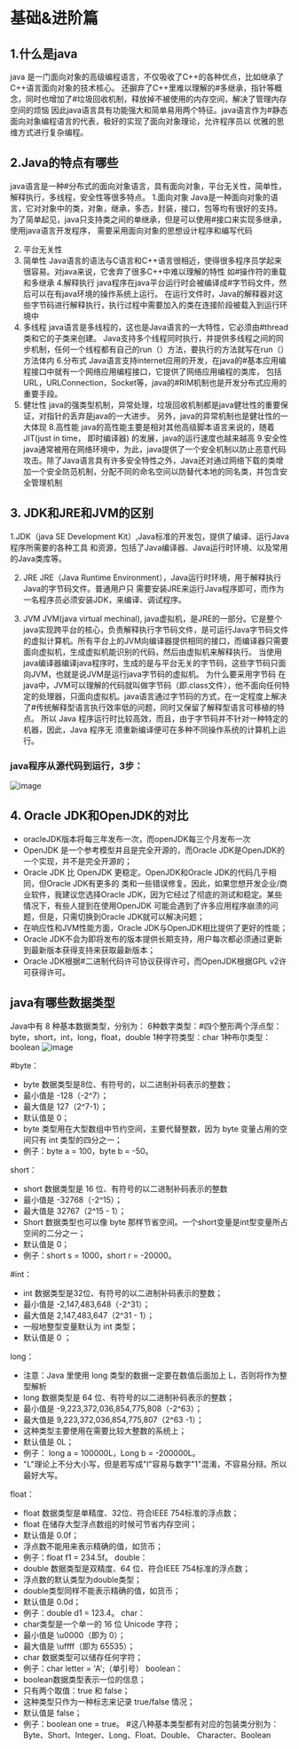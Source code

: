 # 基础&进阶篇
## 1.什么是java
java 是一门面向对象的高级编程语言，不仅吸收了C++的各种优点，比如继承了C++语言面向对象的技术核心。
还摒弃了C++里难以理解的#多继承，指针等概念，同时也增加了#垃圾回收机制，释放掉不被使用的内存空间，解决了管理内存空间的烦恼
因此java语言具有功能强大和简单易用两个特征。java语言作为#静态面向对象编程语言的代表，极好的实现了面向对象理论，允许程序员以
优雅的思维方式进行复杂编程。

## 2.Java的特点有哪些
java语言是一种#分布式的面向对象语言，具有面向对象，平台无关性，简单性，解释执行，多线程，安全性等很多特点。
1.面向对象
Java是一种面向对象的语言，它对对象中的类，对象，继承，多态，封装，接口，包等均有很好的支持。
为了简单起见，java只支持类之间的单继承，但是可以使用#接口来实现多继承，使用java语言开发程序，
需要采用面向对象的思想设计程序和编写代码

2. 平台无关性
3. 简单性
Java语言的语法与C语言和C++语言很相近，使得很多程序员学起来很容易。对java来说，它舍弃了很多C++中难以理解的特性
如#操作符的重载和多继承
4.解释执行
java程序在java平台运行时会被编译成#字节码文件，然后可以在有java环境的操作系统上运行。
在运行文件时，Java的解释器对这些字节码进行解释执行，执行过程中需要加入的类在连接阶段被载入到运行环境中
5. 多线程
java语言是多线程的，这也是Java语言的一大特性，它必须由#thread类和它的子类来创建。
Java支持多个线程同时执行，并提供多线程之间的同步机制，任何一个线程都有自己的run（）方法，要执行的方法就写在run（）方法体内
6.分布式
Java语言支持internet应用的开发，在java的#基本应用编程接口中就有一个网络应用编程接口，它提供了网络应用编程的类库，
包括URL，URLConnection，Socket等，java的#RIM机制也是开发分布式应用的重要手段。
7. 健壮性
java的强类型机制，异常处理，垃圾回收机制都是java健壮性的重要保证，对指针的丢弃是java的一大进步。
另外，java的异常机制也是健壮性的一大体现
8.高性能
java的高性能主要是相对其他高级脚本语言来说的，随着JIT(just in time， 即时编译器) 的发展，java的运行速度也越来越高
9.安全性
java通常被用在网络环境中，为此，java提供了一个安全机制以防止恶意代码攻击。除了Java语言具有许多安全特性之外，Java还对通过网络下载的类增加一个安全防范机制，分配不同的命名空间以防替代本地的同名类，并包含安全管理机制

## 3. JDK和JRE和JVM的区别
1.JDK（java SE Development Kit）,Java标准的开发包，提供了编译、运行Java程序所需要的各种工具
和资源，包括了Java编译器、Java运行时环境、以及常用的Java类库等。

2. JRE
JRE（Java Runtime Environment），Java运行时环境，用于解释执行Java的字节码文件。普通用户只
需要安装JRE来运行Java程序即可，而作为一名程序员必须安装JDK，来编译、调试程序。

3. JVM
JVM(java virtual mechinal), java虚拟机，是JRE的一部分。它是整个java实现跨平台的核心，负责解释执行字节码文件，是可运行Java字节码文件的虚拟计算机。所有平台上的JVM向编译器提供相同的接口，而编译器只需要面向虚拟机，生成虚拟机能识别的代码，然后由虚拟机来解释执行。
当使用java编译器编译java程序时，生成的是与平台无关的字节码，这些字节码只面向JVM，也就是说JVM是运行java字节码的虚拟机。
为什么要采用字节码
在java中，JVM可以理解的代码就叫做字节码（即.class文件），他不面向任何特定的处理器，只面向虚拟机。java语言通过字节码的方式，在一定程度上解决了#传统解释型语言执行效率低的问题，同时又保留了解释型语言可移植的特点。
所以 Java 程序运行时比较高效，而且，由于字节码并不针对一种特定的机器，因此，Java 程序无
须重新编译便可在多种不同操作系统的计算机上运行。
### java程序从源代码到运行，3步：
![image](https://user-images.githubusercontent.com/6525034/141608397-6bfae8cb-cd60-4120-9b94-b4d422345084.png)
## 4. Oracle JDK和OpenJDK的对比
+ oracleJDK版本将每三年发布一次，而openJDK每三个月发布一次
+ OpenJDK 是一个参考模型并且是完全开源的，而Oracle JDK是OpenJDK的一个实现，并不是完全开源的；
+ Oracle JDK 比 OpenJDK 更稳定。OpenJDK和Oracle JDK的代码几乎相同，但Oracle JDK有更多的
类和一些错误修复。因此，如果您想开发企业/商业软件，我建议您选择Oracle JDK，因为它经过了彻底的测试和稳定。某些情况下，有些人提到在使用OpenJDK 可能会遇到了许多应用程序崩溃的问题，但是，只需切换到Oracle JDK就可以解决问题；
+ 在响应性和JVM性能方面，Oracle JDK与OpenJDK相比提供了更好的性能；
+ Oracle JDK不会为即将发布的版本提供长期支持，用户每次都必须通过更新到最新版本获得支持来获取最新版本；
+ Oracle JDK根据#二进制代码许可协议获得许可，而OpenJDK根据GPL v2许可获得许可。
## java有哪些数据类型
Java中有 8 种基本数据类型，分别为：
6种数字类型：#四个整形两个浮点型：byte，short，int，long，float，double
1种字符类型：char
1种布尔类型： boolean
![image](https://user-images.githubusercontent.com/6525034/141609695-e447b14c-d89b-4623-a7e4-cb067c546230.png)


#byte：
+ byte 数据类型是8位、有符号的，以二进制补码表示的整数；
+ 最小值是 -128（-2^7）；
+ 最大值是 127（2^7-1）；
+ 默认值是 0；
+ byte 类型用在大型数组中节约空间，主要代替整数，因为 byte 变量占用的空间只有 int 类型的四分之一；
+ 例子：byte a = 100，byte b = -50。

short：
+ short 数据类型是 16 位、有符号的以二进制补码表示的整数
+ 最小值是 -32768（-2^15）；
+ 最大值是 32767（2^15 - 1）；
+ Short 数据类型也可以像 byte 那样节省空间。一个short变量是int型变量所占空间的二分之一；
+ 默认值是 0；
+ 例子：short s = 1000，short r = -20000。

#int：
+ int 数据类型是32位、有符号的以二进制补码表示的整数；
+ 最小值是 -2,147,483,648（-2^31）；
+ 最大值是 2,147,483,647（2^31 - 1）；
+ 一般地整型变量默认为 int 类型；
+ 默认值是 0 ；

long：
+ 注意：Java 里使用 long 类型的数据一定要在数值后面加上 L，否则将作为整型解析
+ long 数据类型是 64 位、有符号的以二进制补码表示的整数；
+ 最小值是 -9,223,372,036,854,775,808（-2^63）；
+ 最大值是 9,223,372,036,854,775,807（2^63 -1）；
+ 这种类型主要使用在需要比较大整数的系统上；
+ 默认值是 0L；
+ 例子： long a = 100000L，Long b = -200000L。
+ "L"理论上不分大小写，但是若写成"l"容易与数字"1"混淆，不容易分辩。所以最好大写。

float：
+ float 数据类型是单精度、32位、符合IEEE 754标准的浮点数；
+ float 在储存大型浮点数组的时候可节省内存空间；
+ 默认值是 0.0f；
+ 浮点数不能用来表示精确的值，如货币；
+ 例子：float f1 = 234.5f。
double：
+ double 数据类型是双精度、64 位、符合IEEE 754标准的浮点数；
+ 浮点数的默认类型为double类型；
+ double类型同样不能表示精确的值，如货币；
+ 默认值是 0.0d；
+ 例子：double d1 = 123.4。
char：
+ char类型是一个单一的 16 位 Unicode 字符；
+ 最小值是 \u0000（即为 0）；
+ 最大值是 \uffff（即为 65535）；
+ char 数据类型可以储存任何字符；
+ 例子：char letter = 'A';（单引号）
boolean：
+ boolean数据类型表示一位的信息；
+ 只有两个取值：true 和 false；
+ 这种类型只作为一种标志来记录 true/false 情况；
+ 默认值是 false；
+ 例子：boolean one = true。
#这八种基本类型都有对应的包装类分别为：Byte、Short、Integer、Long、Float、Double、
Character、Boolean





